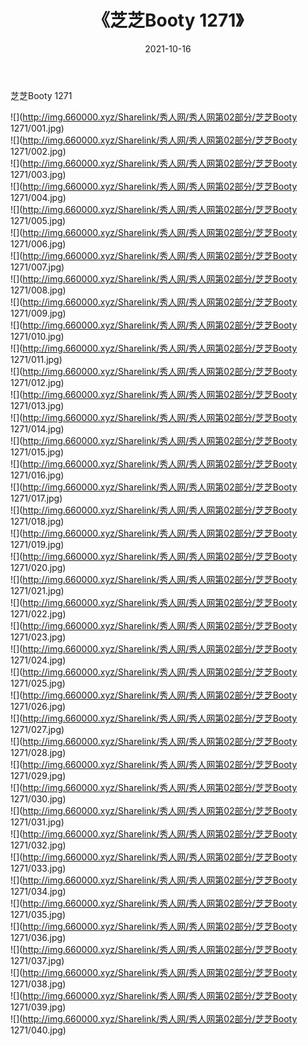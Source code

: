 ﻿---
layout: post
title:  《芝芝Booty 1271》
date:   2021-10-16
img: http://img.660000.xyz/Sharelink/秀人网/秀人网第02部分/芝芝Booty 1271/000.jpg
categories: [美女, 清纯, 唯美]
---

芝芝Booty 1271

  ![](http://img.660000.xyz/Sharelink/秀人网/秀人网第02部分/芝芝Booty 1271/001.jpg) <br> ![](http://img.660000.xyz/Sharelink/秀人网/秀人网第02部分/芝芝Booty 1271/002.jpg) <br> ![](http://img.660000.xyz/Sharelink/秀人网/秀人网第02部分/芝芝Booty 1271/003.jpg) <br> ![](http://img.660000.xyz/Sharelink/秀人网/秀人网第02部分/芝芝Booty 1271/004.jpg) <br> ![](http://img.660000.xyz/Sharelink/秀人网/秀人网第02部分/芝芝Booty 1271/005.jpg) <br> ![](http://img.660000.xyz/Sharelink/秀人网/秀人网第02部分/芝芝Booty 1271/006.jpg) <br> ![](http://img.660000.xyz/Sharelink/秀人网/秀人网第02部分/芝芝Booty 1271/007.jpg) <br> ![](http://img.660000.xyz/Sharelink/秀人网/秀人网第02部分/芝芝Booty 1271/008.jpg) <br> ![](http://img.660000.xyz/Sharelink/秀人网/秀人网第02部分/芝芝Booty 1271/009.jpg) <br> ![](http://img.660000.xyz/Sharelink/秀人网/秀人网第02部分/芝芝Booty 1271/010.jpg) <br> ![](http://img.660000.xyz/Sharelink/秀人网/秀人网第02部分/芝芝Booty 1271/011.jpg) <br> ![](http://img.660000.xyz/Sharelink/秀人网/秀人网第02部分/芝芝Booty 1271/012.jpg) <br> ![](http://img.660000.xyz/Sharelink/秀人网/秀人网第02部分/芝芝Booty 1271/013.jpg) <br> ![](http://img.660000.xyz/Sharelink/秀人网/秀人网第02部分/芝芝Booty 1271/014.jpg) <br> ![](http://img.660000.xyz/Sharelink/秀人网/秀人网第02部分/芝芝Booty 1271/015.jpg) <br> ![](http://img.660000.xyz/Sharelink/秀人网/秀人网第02部分/芝芝Booty 1271/016.jpg) <br> ![](http://img.660000.xyz/Sharelink/秀人网/秀人网第02部分/芝芝Booty 1271/017.jpg) <br> ![](http://img.660000.xyz/Sharelink/秀人网/秀人网第02部分/芝芝Booty 1271/018.jpg) <br> ![](http://img.660000.xyz/Sharelink/秀人网/秀人网第02部分/芝芝Booty 1271/019.jpg) <br> ![](http://img.660000.xyz/Sharelink/秀人网/秀人网第02部分/芝芝Booty 1271/020.jpg) <br> ![](http://img.660000.xyz/Sharelink/秀人网/秀人网第02部分/芝芝Booty 1271/021.jpg) <br> ![](http://img.660000.xyz/Sharelink/秀人网/秀人网第02部分/芝芝Booty 1271/022.jpg) <br> ![](http://img.660000.xyz/Sharelink/秀人网/秀人网第02部分/芝芝Booty 1271/023.jpg) <br> ![](http://img.660000.xyz/Sharelink/秀人网/秀人网第02部分/芝芝Booty 1271/024.jpg) <br> ![](http://img.660000.xyz/Sharelink/秀人网/秀人网第02部分/芝芝Booty 1271/025.jpg) <br> ![](http://img.660000.xyz/Sharelink/秀人网/秀人网第02部分/芝芝Booty 1271/026.jpg) <br> ![](http://img.660000.xyz/Sharelink/秀人网/秀人网第02部分/芝芝Booty 1271/027.jpg) <br> ![](http://img.660000.xyz/Sharelink/秀人网/秀人网第02部分/芝芝Booty 1271/028.jpg) <br> ![](http://img.660000.xyz/Sharelink/秀人网/秀人网第02部分/芝芝Booty 1271/029.jpg) <br> ![](http://img.660000.xyz/Sharelink/秀人网/秀人网第02部分/芝芝Booty 1271/030.jpg) <br> ![](http://img.660000.xyz/Sharelink/秀人网/秀人网第02部分/芝芝Booty 1271/031.jpg) <br> ![](http://img.660000.xyz/Sharelink/秀人网/秀人网第02部分/芝芝Booty 1271/032.jpg) <br> ![](http://img.660000.xyz/Sharelink/秀人网/秀人网第02部分/芝芝Booty 1271/033.jpg) <br> ![](http://img.660000.xyz/Sharelink/秀人网/秀人网第02部分/芝芝Booty 1271/034.jpg) <br> ![](http://img.660000.xyz/Sharelink/秀人网/秀人网第02部分/芝芝Booty 1271/035.jpg) <br> ![](http://img.660000.xyz/Sharelink/秀人网/秀人网第02部分/芝芝Booty 1271/036.jpg) <br> ![](http://img.660000.xyz/Sharelink/秀人网/秀人网第02部分/芝芝Booty 1271/037.jpg) <br> ![](http://img.660000.xyz/Sharelink/秀人网/秀人网第02部分/芝芝Booty 1271/038.jpg) <br> ![](http://img.660000.xyz/Sharelink/秀人网/秀人网第02部分/芝芝Booty 1271/039.jpg) <br> ![](http://img.660000.xyz/Sharelink/秀人网/秀人网第02部分/芝芝Booty 1271/040.jpg) <br>